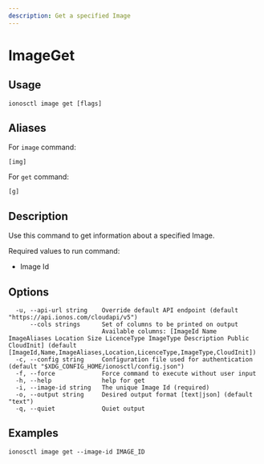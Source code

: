 ```yaml
---
description: Get a specified Image
---
```


# ImageGet

## Usage

```text
ionosctl image get [flags]
```

## Aliases

For `image` command:
```text
[img]
```

For `get` command:
```text
[g]
```

## Description

Use this command to get information about a specified Image.

Required values to run command:

* Image Id

## Options

```text
  -u, --api-url string    Override default API endpoint (default "https://api.ionos.com/cloudapi/v5")
      --cols strings      Set of columns to be printed on output 
                          Available columns: [ImageId Name ImageAliases Location Size LicenceType ImageType Description Public CloudInit] (default [ImageId,Name,ImageAliases,Location,LicenceType,ImageType,CloudInit])
  -c, --config string     Configuration file used for authentication (default "$XDG_CONFIG_HOME/ionosctl/config.json")
  -f, --force             Force command to execute without user input
  -h, --help              help for get
  -i, --image-id string   The unique Image Id (required)
  -o, --output string     Desired output format [text|json] (default "text")
  -q, --quiet             Quiet output
```

## Examples

```text
ionosctl image get --image-id IMAGE_ID
```

